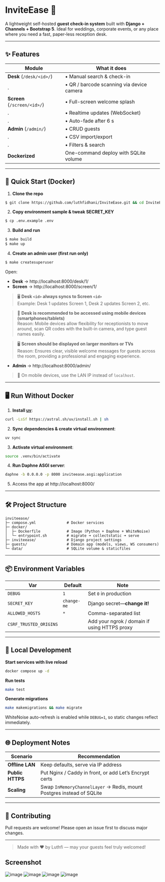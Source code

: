 # InviteEase 🎉

A lightweight self-hosted **guest check-in system** built with **Django + Channels + Bootstrap 5**. Ideal for weddings, corporate events, or any place where you need a fast, paper-less reception desk.

---

## ✨ Features

| Module | What it does |
|--------|--------------|
| **Desk** (`/desk/<id>/`) | • Manual search & check-in
.| • QR / barcode scanning via device camera |
| **Screen** (`/screen/<id>/`) | • Full-screen welcome splash  
.| • Realtime updates (WebSocket)  
.| • Auto-fade after 6 s |
| **Admin** (`/admin/`) | • CRUD guests  
.| • CSV import/export  
.| • Filters & search |
| **Dockerized** | One-command deploy with SQLite volume |

---

## 🐳 Quick Start (Docker)

1. **Clone the repo**
```bash
$ git clone https://github.com/luthfidhani/InviteEase.git && cd InviteEase
```
2. **Copy environment sample & tweak SECRET_KEY**
```bash
$ cp .env.example .env
```
3. **Build and run**
```bash
$ make build
$ make up
```
4. **Create an admin user (first run only)**
```bash
$ make createsuperuser
```

Open:
- **Desk** → http://localhost:8000/desk/1/
- **Screen** → http://localhost:8000/screen/1/

> 🖥️ **Desk `<id>` always syncs to Screen `<id>`**  
> Example: Desk 1 updates Screen 1, Desk 2 updates Screen 2, etc.

> 📱 **Desk is recommended to be accessed using mobile devices (smartphones/tablets)**  
> Reason: Mobile devices allow flexibility for receptionists to move around, scan QR codes with the built-in camera, and type guest names easily.

> 🖥️ **Screen should be displayed on larger monitors or TVs**  
> Reason: Ensures clear, visible welcome messages for guests across the room, providing a professional and engaging experience.
- **Admin** → http://localhost:8000/admin/

> 📱 On mobile devices, use the LAN IP instead of `localhost`.

---

## 🖥️ Run Without Docker

1. **Install [uv](https://github.com/astral-sh/uv)**:

```bash
curl -LsSf https://astral.sh/uv/install.sh | sh
```

2. **Sync dependencies & create virtual environment**:

```bash
uv sync
```

3. **Activate virtual environment**:

```bash
source .venv/bin/activate
```

4. **Run Daphne ASGI server**:

```bash
daphne -b 0.0.0.0 -p 8000 inviteease.asgi:application
```

5. Access the app at http://localhost:8000/

---

## 🛠️ Project Structure

```
inviteease/
├─ compose.yml              # Docker services
├─ docker/
│  ├─ Dockerfile            # Image (Python + Daphne + WhiteNoise)
│  └─ entrypoint.sh         # migrate ➜ collectstatic ➜ serve
├─ inviteease/              # Django project settings
├─ guests/                  # Domain app (models, views, WS consumers)
└─ data/                    # SQLite volume & staticfiles
```

---

## 📦 Environment Variables

| Var | Default | Note |
|-----|---------|------|
| `DEBUG` | `1` | Set `0` in production |
| `SECRET_KEY` | `change-me` | Django secret—**change it!** |
| `ALLOWED_HOSTS` | `*` | Comma-separated list |
| `CSRF_TRUSTED_ORIGINS` |  | Add your ngrok / domain if using HTTPS proxy |

---

## 🔧 Local Development

**Start services with live reload**
```bash
docker compose up -d
```
**Run tests**
```bash
make test
```
**Generate migrations**
```bash
make makemigrations && make migrate
```

WhiteNoise auto-refresh is enabled while `DEBUG=1`, so static changes reflect immediately.

---

## 🌐 Deployment Notes

| Scenario | Recommendation |
|----------|----------------|
| **Offline LAN** | Keep defaults, serve via IP address |
| **Public HTTPS** | Put Nginx / Caddy in front, or add Let’s Encrypt certs |
| **Scaling** | Swap `InMemoryChannelLayer` → Redis, mount Postgres instead of SQLite |

---

## 🤝 Contributing

Pull requests are welcome! Please open an issue first to discuss major changes.

---

> Made with ❤️ by Luthfi — may your guests feel truly welcomed!

## Screenshot
![image](https://github.com/user-attachments/assets/c8a005a5-e3ee-4a08-b0ad-e126c98070ac)
![image](https://github.com/user-attachments/assets/377af6f0-7b9f-44c2-9ea4-4e9881d15d26)
![image](https://github.com/user-attachments/assets/8b636611-f9d2-4b25-9976-802569f917a7)
![image](https://github.com/user-attachments/assets/20e9698b-020d-434f-b6e6-c2a1401e15d1)
